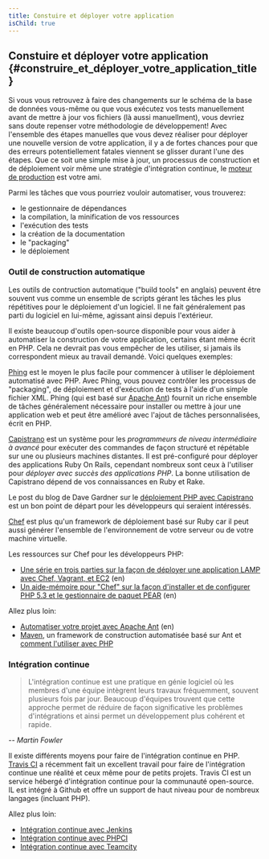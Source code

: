 ```yaml
---
title: Constuire et déployer votre application
isChild: true
---
```


## Constuire et déployer votre application {#construire_et_déployer_votre_application_title}

Si vous vous retrouvez à faire des changements sur le schéma de la base de données vous-même ou que vous exécutez vos 
tests manuellement avant de mettre à jour vos fichiers (là aussi manuellment), vous devriez sans doute repenser votre 
méthodologie de développement! Avec l'ensemble des étapes manuelles que vous devez réaliser pour déployer une 
nouvelle version de votre application, il y a de fortes chances pour que des erreurs potentiellement fatales viennent 
se glisser durant l'une des étapes. Que ce soit une simple mise à jour, un processus de construction et de déploiement 
voir même une stratégie d'intégration continue, le [moteur de production](http://fr.wikipedia.org/wiki/Moteur_de_production) 
 est votre ami.

Parmi les tâches que vous pourriez vouloir automatiser, vous trouverez:

* le gestionnaire de dépendances
* la compilation, la minification de vos ressources
* l'exécution des tests
* la création de la documentation
* le "packaging"
* le déploiement


### Outil de construction automatique

Les outils de contruction automatique ("build tools" en anglais) peuvent être souvent vus comme un ensemble de scripts 
gérant les tâches les plus répétitives pour le déploiement d'un logiciel. Il ne fait généralement pas parti du logiciel 
en lui-même, agissant ainsi depuis l'extérieur.

Il existe beaucoup d'outils open-source disponible pour vous aider à automatiser la construction de votre application, 
certains étant même écrit en PHP. Cela ne devrait pas vous empêcher de les utiliser, si jamais ils correspondent mieux 
au travail demandé. Voici quelques exemples:

[Phing](http://www.phing.info/) est le moyen le plus facile pour commencer à utiliser le déploiement automatisé avec PHP. 
Avec Phing, vous pouvez contrôler les processus de "packaging", de déploiement et d'exécution de tests à l'aide d'un 
simple fichier XML. Phing (qui est basé sur [Apache Ant](http://ant.apache.org/)) fournit un riche ensemble de tâches 
généralement nécessaire pour installer ou mettre à jour une application web et peut être amélioré avec l'ajout de 
tâches personnalisées, écrit en PHP.

[Capistrano](https://github.com/capistrano/capistrano/wiki) est un système pour les *programmeurs de niveau intermédiaire 
à avancé* pour exécuter des commandes de façon structuré et répétable sur une ou plusieurs machines distantes. Il est 
pré-configuré pour déployer des applications Ruby On Rails, cependant nombreux sont ceux à l'utiliser pour *déployer 
avec succès des applications PHP*. La bonne utilisation de Capistrano dépend de vos connaissances en Ruby et Rake.

Le post du blog de Dave Gardner sur le [déploiement PHP avec Capistrano](http://www.davegardner.me.uk/blog/2012/02/13/php-deployment-with-capistrano/) 
est un bon point de départ pour les développeurs qui seraient intéressés.

[Chef](http://www.opscode.com/chef/) est plus qu'un framework de déploiement basé sur Ruby car il peut aussi générer 
l'ensemble de l'environnement de votre serveur ou de votre machine virtuelle.

Les ressources sur Chef pour les développeurs PHP:

* [Une série en trois parties sur la façon de déployer une application LAMP avec Chef, Vagrant, et EC2](http://www.jasongrimes.org/2012/06/managing-lamp-environments-with-chef-vagrant-and-ec2-1-of-3/) (en)
* [Un aide-mémoire pour "Chef" sur la façon d'installer et de configurer PHP 5.3 et le gestionnaire de paquet PEAR](https://github.com/opscode-cookbooks/php) (en)

Allez plus loin:

* [Automatiser votre projet avec Apache Ant](http://net.tutsplus.com/tutorials/other/automate-your-projects-with-apache-ant/) (en)
* [Maven](http://maven.apache.org/), un framework de construction automatisée basé sur Ant et [comment l'utiliser avec PHP](http://www.php-maven.org/)

### Intégration continue

> L'intégration continue est une pratique en génie logiciel où les membres d'une équipe intègrent leurs travaux 
> fréquemment, souvent plusieurs fois par jour. Beaucoup d'équipes trouvent que cette approche permet de réduire de 
> façon significative les problèmes d'intégrations et ainsi permet un développement plus cohérent et rapide.

*-- Martin Fowler*

Il existe différents moyens pour faire de l'intégration continue en PHP. [Travis CI](https://travis-ci.org/) a récemment 
fait un excellent travail pour faire de l'intégration continue une réalité et ceux même pour de petits projets. Travis 
CI est un service hébergé d'intégration continue pour la communauté open-source. IL est intégré à Github et offre un 
support de haut niveau pour de nombreux langages (incluant PHP).

Allez plus loin:

* [Intégration continue avec Jenkins](http://jenkins-ci.org/)
* [Intégration continue avec PHPCI](http://www.phptesting.org/)
* [Intégration continue avec Teamcity](http://www.jetbrains.com/teamcity/)
